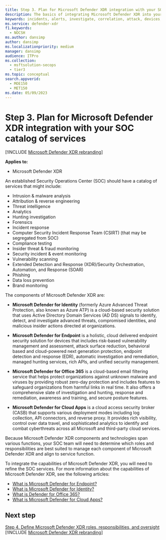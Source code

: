 ```yaml
---
title: Step 3. Plan for Microsoft Defender XDR integration with your SOC catalog of services
description: The basics of integrating Microsoft Defender XDR into your security operations catalog of services.
keywords: incidents, alerts, investigate, correlation, attack, devices, users, identities, identity, mailbox, email, 365, microsoft, m365, incident response, cyber-attack, secops, security operations, soc
ms.service: defender-xdr
f1.keywords: 
  - NOCSH
ms.author: dansimp
author: dansimp
ms.localizationpriority: medium
manager: dansimp
audience: ITPro
ms.collection: 
  - msftsolution-secops
  - tier3
ms.topic: conceptual
search.appverid: 
  - MOE150
  - MET150
ms.date: 05/09/2023
---
```


# Step 3. Plan for Microsoft Defender XDR integration with your SOC catalog of services

[!INCLUDE [Microsoft Defender XDR rebranding](../includes/microsoft-defender.md)]

**Applies to:**
- Microsoft Defender XDR

An established Security Operations Center (SOC) should have a catalog of services that might include:

- Intrusion & malware analysis
- Attribution & reverse engineering
- Threat intelligence
- Analytics
- Hunting investigation
- Forensics
- Incident response 
- Computer Security Incident Response Team (CSIRT) (that may be segregated from SOC) 
- Compliance testing
- Insider threat & fraud monitoring
- Security incident & event monitoring 
- Vulnerability scanning
- Extended Detection and Response (XDR)/Security Orchestration, Automation, and Response (SOAR)
- Phishing
- Data loss prevention
- Brand monitoring

The components of Microsoft Defender XDR are:

- **Microsoft Defender for Identity** (formerly Azure Advanced Threat Protection, also known as Azure ATP) is a cloud-based security solution that uses Active Directory Domain Services (AD DS) signals to identify, detect, and investigate advanced threats, compromised identities, and malicious insider actions directed at organizations.

- **Microsoft Defender for Endpoint** is a holistic, cloud delivered endpoint security solution for devices that includes risk-based vulnerability management and assessment, attack surface reduction, behavioral based and cloud-powered next generation protection, endpoint detection and response (EDR), automatic investigation and remediation, managed hunting services, rich APIs, and unified security management.

 - **Microsoft Defender for Office 365** is a cloud-based email filtering service that helps protect organizations against unknown malware and viruses by providing robust zero-day protection and includes features to safeguard organizations from harmful links in real time. It also offers a comprehensive slate of investigation and hunting, response and remediation, awareness and training, and secure posture features.

- **Microsoft Defender for Cloud Apps** is a cloud access security broker (CASB) that supports various deployment modes including log collection, API connectors, and reverse proxy. It provides rich visibility, control over data travel, and sophisticated analytics to identify and combat cyberthreats across all Microsoft and third-party cloud services.

Because Microsoft Defender XDR components and technologies span various functions, your SOC team will need to determine which roles and responsibilities are best suited to manage each component of Microsoft Defender XDR and align to service function.

To integrate the capabilities of Microsoft Defender XDR, you will need to refine the SOC services. For more information about the capabilities of Microsoft Defender XDR, see the following articles:

- [What is Microsoft Defender for Endpoint?](/defender-endpoint/microsoft-defender-endpoint)
- [What is Microsoft Defender for Identity?](/defender-for-identity/what-is)
- [What is Defender for Office 365?](microsoft-365-defender.md)
- [What is Microsoft Defender for Cloud Apps?](/cloud-app-security/what-is-cloud-app-security)

## Next step

[Step 4. Define Microsoft Defender XDR roles, responsibilities, and oversight](integrate-microsoft-365-defender-secops-roles.md)
[!INCLUDE [Microsoft Defender XDR rebranding](../includes/defender-m3d-techcommunity.md)]
